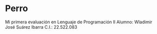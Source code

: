 # Perro
Mi primera evaluación en Lenguaje de Programación II
Alumno: Wladimir José Suárez Ibarra
C.I.: 22.522.083
